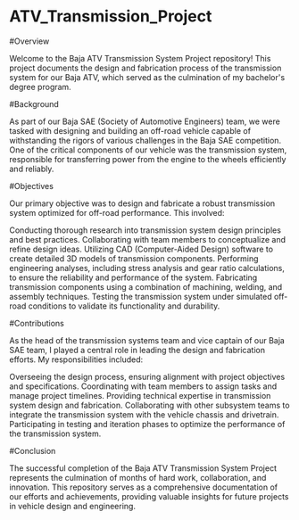 # ATV_Transmission_Project

#Overview

Welcome to the Baja ATV Transmission System Project repository! This project documents the design and fabrication process of the transmission system for our Baja ATV, which served as the culmination of my bachelor's degree program.

#Background

As part of our Baja SAE (Society of Automotive Engineers) team, we were tasked with designing and building an off-road vehicle capable of withstanding the rigors of various challenges in the Baja SAE competition. One of the critical components of our vehicle was the transmission system, responsible for transferring power from the engine to the wheels efficiently and reliably.

#Objectives

Our primary objective was to design and fabricate a robust transmission system optimized for off-road performance. This involved:

Conducting thorough research into transmission system design principles and best practices.
Collaborating with team members to conceptualize and refine design ideas.
Utilizing CAD (Computer-Aided Design) software to create detailed 3D models of transmission components.
Performing engineering analyses, including stress analysis and gear ratio calculations, to ensure the reliability and performance of the system.
Fabricating transmission components using a combination of machining, welding, and assembly techniques.
Testing the transmission system under simulated off-road conditions to validate its functionality and durability.

#Contributions

As the head of the transmission systems team and vice captain of our Baja SAE team, I played a central role in leading the design and fabrication efforts. My responsibilities included:

Overseeing the design process, ensuring alignment with project objectives and specifications.
Coordinating with team members to assign tasks and manage project timelines.
Providing technical expertise in transmission system design and fabrication.
Collaborating with other subsystem teams to integrate the transmission system with the vehicle chassis and drivetrain.
Participating in testing and iteration phases to optimize the performance of the transmission system.

#Conclusion

The successful completion of the Baja ATV Transmission System Project represents the culmination of months of hard work, collaboration, and innovation. This repository serves as a comprehensive documentation of our efforts and achievements, providing valuable insights for future projects in vehicle design and engineering.
